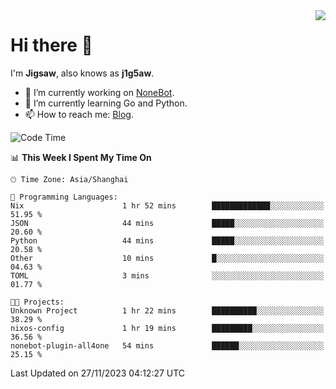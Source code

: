<a href="#">
  <img align="right" src="https://github-readme-stats.vercel.app/api?username=j1g5awi&count_private=true&show_icons=true&title_color=80070B&text_color=B3B3B3&bg_color=212121&icon_color=80070B" />
</a>

# Hi there 👋

I'm **Jigsaw**, also knows as **j1g5aw**.

- 🔭 I’m currently working on [NoneBot](https://github.com/nonebot).
- 🌱 I’m currently learning Go and Python.
- 📫 How to reach me: [Blog](https://blog.maddestroyer.xyz/).

<!--START_SECTION:waka-->
![Code Time](http://img.shields.io/badge/Code%20Time-1%2C308%20hrs%2058%20mins-blue)

📊 **This Week I Spent My Time On** 

```text
🕑︎ Time Zone: Asia/Shanghai

💬 Programming Languages: 
Nix                      1 hr 52 mins        █████████████░░░░░░░░░░░░   51.95 % 
JSON                     44 mins             █████░░░░░░░░░░░░░░░░░░░░   20.60 % 
Python                   44 mins             █████░░░░░░░░░░░░░░░░░░░░   20.58 % 
Other                    10 mins             █░░░░░░░░░░░░░░░░░░░░░░░░   04.63 % 
TOML                     3 mins              ░░░░░░░░░░░░░░░░░░░░░░░░░   01.77 % 

🐱‍💻 Projects: 
Unknown Project          1 hr 22 mins        ██████████░░░░░░░░░░░░░░░   38.29 % 
nixos-config             1 hr 19 mins        █████████░░░░░░░░░░░░░░░░   36.56 % 
nonebot-plugin-all4one   54 mins             ██████░░░░░░░░░░░░░░░░░░░   25.15 % 
```


 Last Updated on 27/11/2023 04:12:27 UTC
<!--END_SECTION:waka-->

